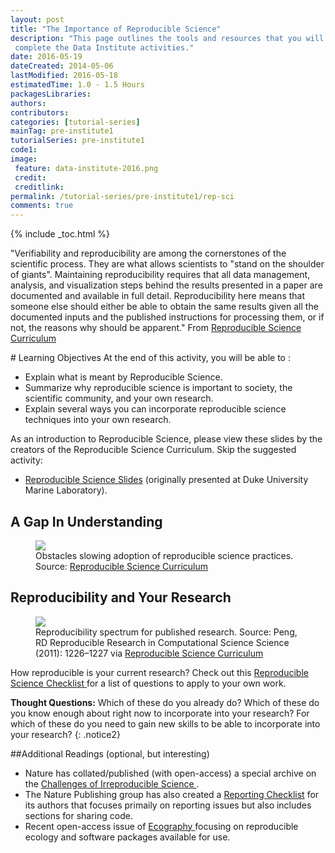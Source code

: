 ```yaml
---
layout: post
title: "The Importance of Reproducible Science"
description: "This page outlines the tools and resources that you will need to
 complete the Data Institute activities."
date: 2016-05-19
dateCreated: 2014-05-06
lastModified: 2016-05-18
estimatedTime: 1.0 - 1.5 Hours
packagesLibraries:
authors:
contributors:
categories: [tutorial-series]
mainTag: pre-institute1
tutorialSeries: pre-institute1
code1: 
image:
 feature: data-institute-2016.png
 credit:
 creditlink:
permalink: /tutorial-series/pre-institute1/rep-sci
comments: true
---
```

 
{% include _toc.html %}

"Verifiability and reproducibility are among the cornerstones of the scientific 
process. They are what allows scientists to "stand on the shoulder of giants". 
Maintaining reproducibility requires that all data management, analysis, and 
visualization steps behind the results presented in a paper are documented and 
available in full detail. Reproducibility here means that someone else should 
either be able to obtain the same results given all the documented inputs and 
the published instructions for processing them, or if not, the reasons why 
should be apparent." 
From <a href="https://github.com/Reproducible-Science-Curriculum/bosc2015/blob/master/BOSC2015-abstract-ReprSciCurriculum.pdf" target="_blank"> Reproducible Science Curriculum </a>

<div id="objectives" markdown="1">
# Learning Objectives
At the end of this activity, you will be able to : 

* Explain what is meant by Reproducible Science.
* Summarize why reproducible science is important to society, the scientific 
community, and your own research. 
* Explain several ways you can incorporate reproducible science techniques into 
your own research. 
</div>

As an introduction to Reproducible Science, please view these slides by the 
creators of the Reproducible Science Curriculum. Skip the suggested activity:

* <a href="http://reproducible-science-curriculum.github.io/2015-09-24-reproducible-science-duml/intro-slides/intro-01-slides.html#1" target="_blank">Reproducible Science Slides</a> (originally presented at Duke University Marine Laboratory).

## A Gap In Understanding

<figure>
	<a href="{{ site.baseurl }}/images/pre-institute-content/RepSci/UnderstandingGap_RepSciCur.png">
	<img src="{{ site.baseurl }}/images/pre-institute-content/RepSci/UnderstandingGap_RepSciCur.png"></a>
	<figcaption> Obstacles slowing adoption of reproducible science practices. 
	Source: <a href="http://reproducible-science-curriculum.github.io/rr-ropensci-talk/#/6" target="_blank">Reproducible Science Curriculum</a> 
	</figcaption>
</figure>

## Reproducibility and Your Research
 
<figure>
	<a href="{{ site.baseurl }}/images/pre-institute-content/RepSci/Good-better-best_RepSciCur_PengScience.jpg">
	<img src="{{ site.baseurl }}/images/pre-institute-content/RepSci/Good-better-best_RepSciCur_PengScience.jpg"></a>
	<figcaption> Reproducibility spectrum for published research. 
	Source: Peng, RD Reproducible Research in Computational Science Science (2011): 1226–1227 via <a href="http://reproducible-science-curriculum.github.io/bosc2015/#/15" target="_blank">Reproducible Science Curriculum</a> 
	</figcaption>
</figure>

How reproducible is your current research? 
Check out this 
<a href="https://github.com/Reproducible-Science-Curriculum/rr-intro/blob/master/checklist.md" target="_blank"> Reproducible Science Checklist </a>
for a list of questions to apply to your own work. 

<i class="fa fa-star"></i> **Thought Questions:**
Which of these do you already do? 
Which of these do you know enough about right now to incorporate into your research? 
For which of these do you need to gain new skills to be able to incorporate into your research? 
{: .notice2}

##Additional Readings (optional, but interesting)

* Nature has collated/published (with open-access) a special archive on the 
<a href="http://www.nature.com/news/reproducibility-1.17552" target="_blank"> Challenges of Irreproducible Science </a>. 
* The Nature Publishing group has also created a 
<a href="http://www.nature.com/authors/policies/checklist.pdf" target="_blank">Reporting Checklist</a>
for its authors that focuses primaily on reporting issues but also includes 
sections for sharing code.
* Recent open-access issue of 
<a href="http://onlinelibrary.wiley.com/doi/10.1111/ecog.2016.v39.i4/issuetoc" target="_blank">Ecography </a>
 focusing on reproducible ecology and software packages available for use.

 